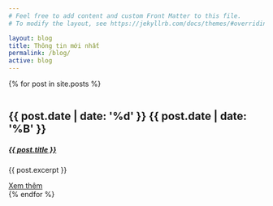 ```yaml
---
# Feel free to add content and custom Front Matter to this file.
# To modify the layout, see https://jekyllrb.com/docs/themes/#overriding-theme-defaults

layout: blog
title: Thông tin mới nhất
permalink: /blog/
active: blog
---
```


{% for post in site.posts %}
  <div class="blog_list_item mb_50">
      <img class="img-fluid" src="{{post.featured-img}}" alt="">
      <div class="blog_content">
          <div class="post_date">
              <h2>{{ post.date | date: '%d' }} <span>{{ post.date | date: '%B' }}</span></h2>
          </div>
          <a href="{{ post.url }}"><h5 class="f_p f_size_20 f_500 t_color mb_20 mt-3">{{ post.title }}</h5></a>
          <p class="f_300 mb_20">{{ post.excerpt }}</p>
          <a href="{{ post.url }}" class="learn_btn_two">Xem thêm <i class="ti-arrow-right"></i></a>
      </div>
  </div>
{% endfor %}